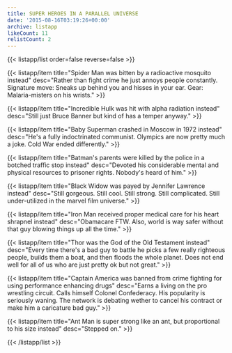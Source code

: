 ```yaml
---
title: SUPER HEROES IN A PARALLEL UNIVERSE
date: '2015-08-16T03:19:26+00:00'
archive: listapp
likeCount: 11
relistCount: 2
---
```


{{< listapp/list order=false reverse=false >}}

   {{< listapp/item title="Spider Man was bitten by a radioactive mosquito instead"
      desc="Rather than fight crime he just annoys people constantly. Signature move: Sneaks up behind you and hisses in your ear. Gear: Malaria-misters on his wrists." >}}

   {{< listapp/item title="Incredible Hulk was hit with alpha radiation instead"
      desc="Still just Bruce Banner but kind of has a temper anyway." >}}

   {{< listapp/item title="Baby Superman crashed in Moscow in 1972 instead"
      desc="He's a fully indoctrinated communist. Olympics are now pretty much a joke. Cold War ended differently." >}}

   {{< listapp/item title="Batman's parents were killed by the police in a botched traffic stop instead"
      desc="Devoted his considerable mental and physical resources to prisoner rights. Nobody's heard of him." >}}

   {{< listapp/item title="Black Widow was payed by Jennifer Lawrence instead"
      desc="Still gorgeous. Still cool. Still strong. Still complicated. Still under-utilized in the marvel film universe." >}}

   {{< listapp/item title="Iron Man received proper medical care for his heart shrapnel instead"
      desc="Obamacare FTW. Also, world is way safer without that guy blowing things up all the time." >}}

   {{< listapp/item title="Thor was the God of the Old Testament instead"
      desc="Every time there's a bad guy to battle he picks a few really righteous people, builds them a boat, and then floods the whole planet. Does not end well for all of us who are just pretty ok but not great." >}}

   {{< listapp/item title="Captain America was banned from crime fighting for using performance enhancing drugs"
      desc="Earns a living on the pro wrestling circuit. Calls himself Colonel Confederacy. His popularity is seriously waning. The network is debating wether to cancel his contract or make him a caricature bad guy." >}}

   {{< listapp/item title="Ant Man is super strong like an ant, but proportional to his size instead"
      desc="Stepped on." >}}

{{< /listapp/list >}}

